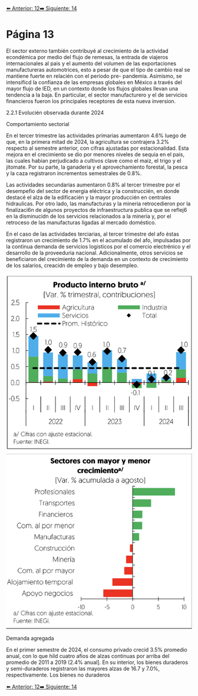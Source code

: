 [⬅️ Anterior: 12](./12.md)[➡️ Siguiente: 14](./14.md)

# Página 13

El sector externo también contribuyé al crecimiento de la actividad econdémica por medio del flujo de remesas,
la entrada de viajeros internacionales al pais y el aumento del volumen de las exportaciones manufactureras
automotrices, esto a pesar de que el tipo de cambio real se mantiene fuerte en relacién con el periodo pre-
pandemia. Asimismo, se intensificd la confianza de las empresas globales en México a través del mayor flujo
de IED, en un contexto donde los flujos globales llevan una tendencia a la baja. En particular, el sector
manufacturero y el de servicios financieros fueron los principales receptores de esta nueva inversion.

2.2.1 Evolucién observada durante 2024

Comportamiento sectorial

En el tercer trimestre las actividades primarias aumentaron 4.6% luego de que, en la primera mitad de 2024, la
agricultura se contrajera 3.2% respecto al semestre anterior, con cifras ajustadas por estacionalidad. Esta mejora
en el crecimiento se dio por menores niveles de sequia en el pais, las cuales habian perjudicado a cultivos
clave como el maiz, el trigo y el jitomate. Por su parte, la ganaderia y el aprovechamiento forestal, la pesca y la
caza registraron incrementos semestrales de 0.8%.

Las actividades secundarias aumentaron 0.8% al tercer trimestre por el desempefio del sector de energia
eléctrica y la construccién, en donde destacé el alza de la edificacién y la mayor produccién en centrales
hidraulicas. Por otro lado, las manufacturas y la mineria retrocedieron por la finalizaci6n de algunos proyectos
de infraestructura publica que se reflej6 en la disminucidn de los servicios relacionados a la mineria y, por el
retroceso de las manufacturas ligadas al mercado doméstico.

En el caso de las actividades terciarias, al tercer trimestre del afo éstas registraron un crecimiento de 1.7% en el
acumulado del afo, impulsadas por la continua demanda de servicios logisticos por el comercio electrénico y
el desarrollo de la proveeduria nacional. Adicionalmente, otros servicios se beneficiaron del crecimiento de la
demanda en un contexto de crecimiento de los salarios, creacidn de empleo y bajo desempleo.

![Producto interno bruto](../img/13.1.png)
![Sectores con mayor y menor crecimiento](../img/13.2.png)

Demanda agregada

En el primer semestre de 2024, el consumo privado crecid 3.5% promedio anual, con lo que hild cuatro afios
de alzas continuas por arriba del promedio de 2011 a 2019 (2.4% anual]. En su interior, los bienes duraderos y
semi-duraderos registraron las mayores alzas de 16.7 y 7.0%, respectivamente. Los bienes no duraderos


[⬅️ Anterior: 12](./12.md)[➡️ Siguiente: 14](./14.md)